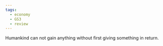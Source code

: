 ```yaml
---
tags:
  - economy
  - GS3
  - review
---
```

Humankind can not gain anything without first giving something in return.
